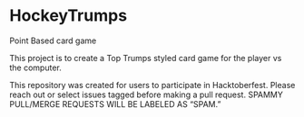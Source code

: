 # HockeyTrumps
Point Based card game

This project is to create a Top Trumps styled card game for the player vs the computer.

This repository was created for users to participate in Hacktoberfest.
Please reach out or select issues tagged before making a pull request.
SPAMMY PULL/MERGE REQUESTS WILL BE LABELED AS “SPAM.”
